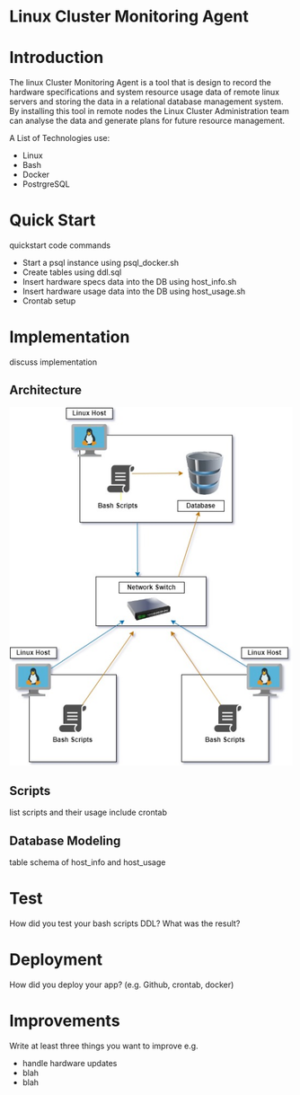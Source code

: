 
# Linux Cluster Monitoring Agent
# Introduction
The linux Cluster Monitoring Agent is a tool that is design to record the 
hardware specifications and system resource usage data of remote linux servers and 
storing the data in a relational database management system. By installing 
this tool in remote nodes the Linux Cluster Administration team can analyse 
the data and generate plans for future resource management.

A List of Technologies use:
- Linux
- Bash
- Docker
- PostrgreSQL
# Quick Start
quickstart code commands
- Start a psql instance using psql_docker.sh
- Create tables using ddl.sql
- Insert hardware specs data into the DB using host_info.sh
- Insert hardware usage data into the DB using host_usage.sh
- Crontab setup
# Implementation
discuss implementation

## Architecture
![Linux SQL architecture](assets/linuxSQL_architecture.jpg)
## Scripts
list scripts and their usage
include crontab
## Database Modeling
table schema of host_info and host_usage
# Test
How did you test your bash scripts DDL? What was the result?
# Deployment
How did you deploy your app? (e.g. Github, crontab, docker)
# Improvements
Write at least three things you want to improve
e.g.
- handle hardware updates
- blah
- blah
